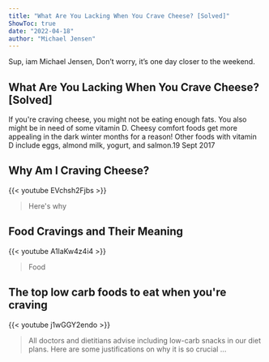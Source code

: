 ```yaml
---
title: "What Are You Lacking When You Crave Cheese? [Solved]"
ShowToc: true 
date: "2022-04-18"
author: "Michael Jensen" 
---
```


Sup, iam Michael Jensen, Don’t worry, it’s one day closer to the weekend.
## What Are You Lacking When You Crave Cheese? [Solved]
If you're craving cheese, you might not be eating enough fats. You also might be in need of some vitamin D. Cheesy comfort foods get more appealing in the dark winter months for a reason! Other foods with vitamin D include eggs, almond milk, yogurt, and salmon.19 Sept 2017

## Why Am I Craving Cheese?
{{< youtube EVchsh2Fjbs >}}
>Here's why 

## Food Cravings and Their Meaning
{{< youtube A1laKw4z4i4 >}}
>Food 

## The top low carb foods to eat when you're craving
{{< youtube j1wGGY2endo >}}
>All doctors and dietitians advise including low-carb snacks in our diet plans. Here are some justifications on why it is so crucial ...


